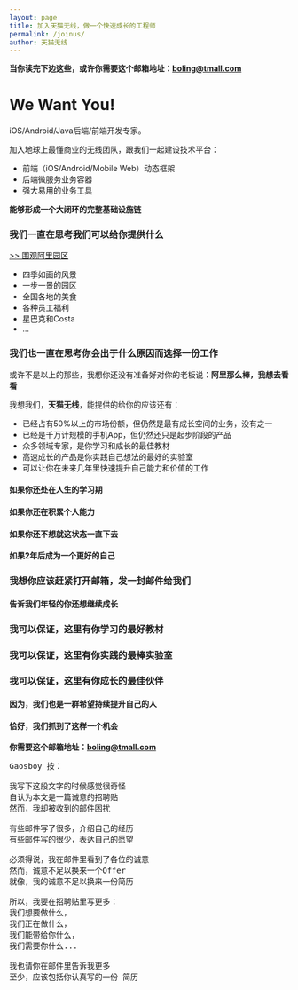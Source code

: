 ```yaml
---
layout: page
title: 加入天猫无线，做一个快速成长的工程师
permalink: /joinus/
author: 天猫无线
---
```


**当你读完下边这些，或许你需要这个邮箱地址：[boling@tmall.com][1]**

# We Want You!

iOS/Android/Java后端/前端开发专家。

加入地球上最懂商业的无线团队，跟我们一起建设技术平台：  

+ 前端（iOS/Android/Mobile Web）动态框架
+ 后端微服务业务容器
+ 强大易用的业务工具

**能够形成一个大闭环的完整基础设施链**

### 我们一直在思考我们可以给你提供什么

[\>\> 围观阿里园区][2]

+ 四季如画的风景
+ 一步一景的园区
+ 全国各地的美食
+ 各种员工福利
+ 星巴克和Costa
+ ...

### 我们也一直在思考你会出于什么原因而选择一份工作

或许不是以上的那些，我想你还没有准备好对你的老板说：**阿里那么棒，我想去看看**

我想我们，**天猫无线**，能提供的给你的应该还有：

+ 已经占有50%以上的市场份额，但仍然是最有成长空间的业务，没有之一
+ 已经是千万计规模的手机App，但仍然还只是起步阶段的产品
+ 众多领域专家，是你学习和成长的最佳教材
+ 高速成长的产品是你实践自己想法的最好的实验室
+ 可以让你在未来几年里快速提升自己能力和价值的工作

#### 如果你还处在人生的学习期

#### 如果你还在积累个人能力

#### 如果你还不想就这状态一直下去

#### 如果2年后成为一个更好的自己

### 我想你应该赶紧打开邮箱，发一封邮件给我们

#### 告诉我们年轻的你还想继续成长

### 我可以保证，这里有你学习的最好教材

### 我可以保证，这里有你实践的最棒实验室

### 我可以保证，这里有你成长的最佳伙伴

#### 因为，我们也是一群希望持续提升自己的人

#### 恰好，我们抓到了这样一个机会

**你需要这个邮箱地址：[boling@tmall.com][3]**

<pre>
Gaosboy 按：

我写下这段文字的时候感觉很奇怪
自认为本文是一篇诚意的招聘贴
然而，我却被收到的邮件困扰

有些邮件写了很多，介绍自己的经历
有些邮件写的很少，表达自己的愿望

必须得说，我在邮件里看到了各位的诚意
然而，诚意不足以换来一个Offer
就像，我的诚意不足以换来一份简历

所以，我要在招聘贴里写更多：
我们想要做什么，
我们正在做什么，
我们能带给你什么，
我们需要你什么...

我也请你在邮件里告诉我更多
至少，应该包括你认真写的一份 简历
</pre>

[1]:	mailto:boling@tmall.com
[2]:	/joinus/work.html
[3]:	mailto:boling@tmall.com